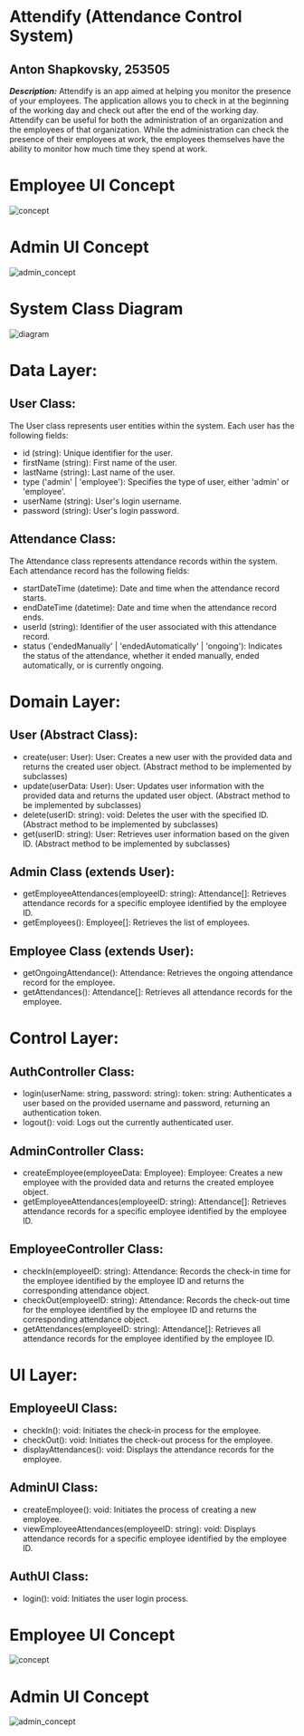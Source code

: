 # Attendify (Attendance Control System)
## Anton Shapkovsky, 253505
***Description:*** Attendify is an app aimed at helping you monitor the presence of your employees. The application allows you to check in at the beginning of the working day and check out after the end of the working day. Attendify can be useful for both the administration of an organization and the employees of that organization. While the administration can check the presence of their employees at work, the employees themselves have the ability to monitor how much time they spend at work.
# Employee UI Concept
![concept](/assets/design_concept.png)
# Admin UI Concept
![admin_concept](/assets/admin_concept.png)
# System Class Diagram
![diagram](/assets/system_diagram.png)
# Data Layer:
## User Class:
The User class represents user entities within the system. Each user has the following fields:

- id (string): Unique identifier for the user.
- firstName (string): First name of the user.
- lastName (string): Last name of the user.
- type ('admin' | 'employee'): Specifies the type of user, either 'admin' or 'employee'.
- userName (string): User's login username.
- password (string): User's login password.  
## Attendance Class:
The Attendance class represents attendance records within the system. Each attendance record has the following fields:

- startDateTime (datetime): Date and time when the attendance record starts.
- endDateTime (datetime): Date and time when the attendance record ends.
- userId (string): Identifier of the user associated with this attendance record.
- status ('endedManually' | 'endedAutomatically' | 'ongoing'): Indicates the status of the attendance, whether it ended manually, ended automatically, or is currently ongoing.
  
# Domain Layer:

## User (Abstract Class):
 - create(user: User): User: Creates a new user with the provided data and returns the created user object. (Abstract method to be implemented by subclasses)
 - update(userData: User): User: Updates user information with the provided data and returns the updated user object. (Abstract method to be implemented by subclasses)
 - delete(userID: string): void: Deletes the user with the specified ID. (Abstract method to be implemented by subclasses)
 - get(userID: string): User: Retrieves user information based on the given ID. (Abstract method to be implemented by subclasses)
## Admin Class (extends User):
- getEmployeeAttendances(employeeID: string): Attendance[]: Retrieves attendance records for a specific employee identified by the employee ID.
- getEmployees(): Employee[]: Retrieves the list of employees.
## Employee Class (extends User):
- getOngoingAttendance(): Attendance: Retrieves the ongoing attendance record for the employee.
- getAttendances(): Attendance[]: Retrieves all attendance records for the employee.
# Control Layer:

## AuthController Class:
- login(userName: string, password: string): token: string: Authenticates a user based on the provided username and password, returning an authentication token.
- logout(): void: Logs out the currently authenticated user.
## AdminController Class:
- createEmployee(employeeData: Employee): Employee: Creates a new employee with the provided data and returns the created employee object.
- getEmployeeAttendances(employeeID: string): Attendance[]: Retrieves attendance records for a specific employee identified by the employee ID.
## EmployeeController Class:
- checkIn(employeeID: string): Attendance: Records the check-in time for the employee identified by the employee ID and returns the corresponding attendance object.
- checkOut(employeeID: string): Attendance: Records the check-out time for the employee identified by the employee ID and returns the corresponding attendance object.
- getAttendances(employeeID: string): Attendance[]: Retrieves all attendance records for the employee identified by the employee ID.
# UI Layer:

## EmployeeUI Class:
- checkIn(): void: Initiates the check-in process for the employee.
- checkOut(): void: Initiates the check-out process for the employee.
- displayAttendances(): void: Displays the attendance records for the employee.
## AdminUI Class:
- createEmployee(): void: Initiates the process of creating a new employee.
- viewEmployeeAttendances(employeeID: string): void: Displays attendance records for a specific employee identified by the employee ID.
## AuthUI Class:
- login(): void: Initiates the user login process.

# Employee UI Concept
![concept](/assets/design_concept.png)
# Admin UI Concept
![admin_concept](/assets/admin_concept.png)
